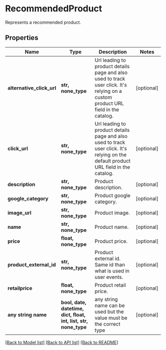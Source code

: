 # RecommendedProduct

Represents a recommended product.

## Properties
Name | Type | Description | Notes
------------ | ------------- | ------------- | -------------
**alternative_click_url** | **str, none_type** | Url leading to product details page and also used to track user click. It&#39;s relying on a custom product URL field in the catalog. | [optional] 
**click_url** | **str, none_type** | Url leading to product details page and also used to track user click. It&#39;s relying on the default product URL field in the catalog. | [optional] 
**description** | **str, none_type** | Product description. | [optional] 
**google_category** | **str, none_type** | Product google category. | [optional] 
**image_url** | **str, none_type** | Product image. | [optional] 
**name** | **str, none_type** | Product name. | [optional] 
**price** | **float, none_type** | Product price. | [optional] 
**product_external_id** | **str, none_type** | Product external id. Same id than what is used in user events. | [optional] 
**retailprice** | **float, none_type** | Product retail price. | [optional] 
**any string name** | **bool, date, datetime, dict, float, int, list, str, none_type** | any string name can be used but the value must be the correct type | [optional]

[[Back to Model list]](../README.md#documentation-for-models) [[Back to API list]](../README.md#documentation-for-api-endpoints) [[Back to README]](../README.md)


